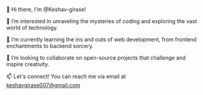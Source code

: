 👋 Hi there, I'm @Keshav-girase!

👀 I’m interested in unraveling the mysteries of coding and exploring the vast world of technology.

🌱 I’m currently learning the ins and outs of web development, from frontend enchantments to backend sorcery.

💞️ I’m looking to collaborate on open-source projects that challenge and inspire creativity.

📫 Let's connect! You can reach me via email at keshavgirase007@gmail.com 

<!---
Keshav-girase/Keshav-girase is a ✨ special ✨ repository because its `README.md` (this file) appears on your GitHub profile.
You can click the Preview link to take a look at your changes.
--->
